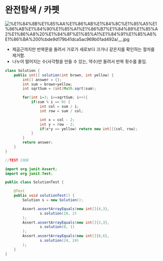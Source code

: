 # 완전탐색 / 카펫

![%E1%84%8B%E1%85%AA%E1%86%AB%E1%84%8C%E1%85%A5%E1%86%AB%E1%84%90%E1%85%A1%E1%86%B7%E1%84%89%E1%85%A2%E1%86%A8%20%E1%84%8F%E1%85%A1%E1%84%91%E1%85%A6%E1%86%BA%2001cbde9d179b41dca5ac969b01ad492a/__.jpg](%E1%84%8B%E1%85%AA%E1%86%AB%E1%84%8C%E1%85%A5%E1%86%AB%E1%84%90%E1%85%A1%E1%86%B7%E1%84%89%E1%85%A2%E1%86%A8%20%E1%84%8F%E1%85%A1%E1%84%91%E1%85%A6%E1%86%BA%2001cbde9d179b41dca5ac969b01ad492a/__.jpg)

- 제곱근까지만 반복문을 돌려서 가로가 세로보다 크거나 같은지를 확인하는 절차를 제거함.
- 나누어 떨어지는 수(사각형을 만들 수 있는, 약수)만 돌려서  반복 횟수를 줄임.

```java
class Solution {
    public int[] solution(int brown, int yellow) {
        int[] answer = {};
        int sum = brown+yellow;
        int sqrtSum = (int)Math.sqrt(sum);

        for(int i=3; i<=sqrtSum; i++){
            if(sum % i == 0) {
                int col = sum / i;
                int row = sum / col;

                int x = col - 2;
                int y = row - 2;
                if(x*y == yellow) return new int[]{col, row};
            }
        }
        return answer;
    }
}
```

```java
//TEST CODE

import org.junit.Assert;
import org.junit.Test;

public class SolutionTest {

    @Test
    public void solutionTest() {
        Solution s = new Solution();

        Assert.assertArrayEquals(new int[]{4,3},
                s.solution(10, 2)
        );
        Assert.assertArrayEquals(new int[]{3,3},
                s.solution(8, 1)
        );
        Assert.assertArrayEquals(new int[]{8,6},
                s.solution(24, 24)
        );
    }
}
```